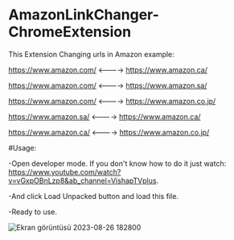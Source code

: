 ﻿# AmazonLinkChanger-ChromeExtension
This Extension Changing urls in Amazon example:

https://www.amazon.com/  <---->  https://www.amazon.ca/

https://www.amazon.com/  <---->  https://www.amazon.sa/

https://www.amazon.com/  <---->  https://www.amazon.co.jp/

https://www.amazon.sa/   <---->  https://www.amazon.ca/

https://www.amazon.ca/  <---->  https://www.amazon.co.jp/

﻿#Usage: 

-Open developer mode. If you don't know how to do it just watch: https://www.youtube.com/watch?v=vGxpOBnLzp8&ab_channel=VishapTVplus.

-And click Load Unpacked button and load this file. 

-Ready to use.

![Ekran görüntüsü 2023-08-26 182800](https://github.com/Kurtulusozturk/AmazonLinkChanger-ChromeExtension/assets/92689191/7aa77f0f-0f09-4433-925e-ad1ffcbcc084)


